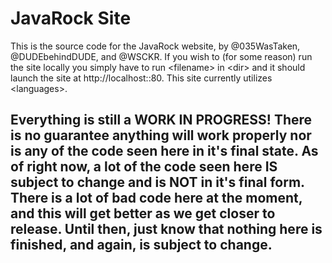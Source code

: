 # JavaRock Site
This is the source code for the JavaRock website, by @035WasTaken, @DUDEbehindDUDE, and @WSCKR. If you wish to (for some reason) run the site locally you simply have to run \<filename> in \<dir> and it should launch the site at http://localhost::80. This site currently utilizes \<languages>.


## Everything is still a WORK IN PROGRESS! There is no guarantee anything will work properly nor is any of the code seen here in it's final state. As of right now, a lot of the code seen here IS subject to change and is NOT in it's final form. There is a lot of bad code here at the moment, and this will get better as we get closer to release. Until then, just know that nothing here is finished, and again, is subject to change.
